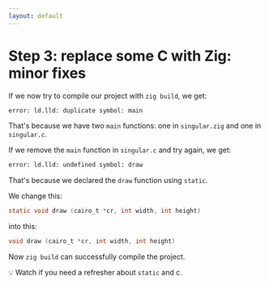 ```yaml
---
layout: default
---
```

<h1>Step 3: replace <span class="color:accent">some</span> C with Zig: minor fixes</h1>

<Transform scale="0.75">

If we now try to compile our project with <code class="inline-code">zig build</code>, we get:

```sh
error: ld.lld: duplicate symbol: main
```

That's because we have two <code class="inline-code">main</code> functions: one in <code class="inline-code">singular.zig</code> and one in <code class="inline-code">singular.c</code>.

If we remove the <code class="inline-code">main</code> function in <code class="inline-code">singular.c</code> and try again, we get:

```sh
error: ld.lld: undefined symbol: draw
```

That's because we declared the <code class="inline-code">draw</code> function using <code class="inline-code">static</code>.

We change this:

```c
static void draw (cairo_t *cr, int width, int height)
```

into this:

```c
void draw (cairo_t *cr, int width, int height)
```

Now <code class="inline-code">zig build</code> can successfully compile the project.

💡 Watch <Anchor href="https://youtu.be/ySY_FlA7EvA" text="Understanding the Extern Keyword in C" /> if you need a refresher about <code class="inline-code">static</code> and c.

</Transform>

<!--
Note: we didn't touch the other C functions:

- get_pen_axes
- get_singular_values
-->
